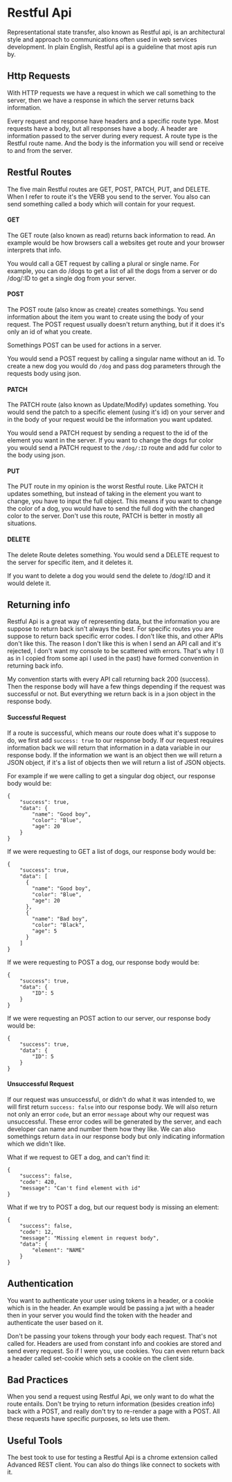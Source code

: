 # Restful Api

Representational state transfer, also known as Restful api, is an
architectural style and approach to communications often used in web
services development. In plain English, Restful api is a guideline that
most apis run by.

## Http Requests

With HTTP requests we have a request in which we call something to the
server, then we have a response in which the server returns back
information.

Every request and response have headers and a specific route type. Most
requests have a body, but all responses have a body. A header are
information passed to the server during every request. A route type is
the Restful route name. And the body is the information you will send or
receive to and from the server.

## Restful Routes

The five main Restful routes are GET, POST, PATCH, PUT, and DELETE. When
I refer to route it's the VERB you send to the server. You also can send
something called a body which will contain for your request.

#### GET
The GET route (also known as read) returns back information
to read. An example would be how browsers call a websites get route
and your browser interprets that info.

You would call a GET request by calling a plural or single name. For
example, you can do /dogs to get a list of all the dogs from a server or
do /dog/:ID to get a single dog from your server.

#### POST
The POST route (also know as create) creates somethings. You send
information about the item you want to create using the body of your
request. The POST request usually doesn't return anything, but if it
does it's only an id of what you create.

Somethings POST can be used for actions in a server.

You would send a POST request by calling a singular name without an id.
To create a new dog you would do `/dog` and pass dog parameters through
the requests body using json.

#### PATCH
The PATCH route (also known as Update/Modify) updates something. You
would send the patch to a specific element (using it's id) on your
server and in the body of your request would be the information you want
updated.

You would send a PATCH request by sending a request to the id of the
element you want in the server. If you want to change the dogs fur color
you would send a PATCH request to the `/dog/:ID` route and add fur color
to the body using json.

#### PUT
The PUT route in my opinion is the worst Restful route. Like PATCH it
updates something, but instead of taking in the element you want to
change, you have to input the full object. This means if you want to
change the color of a dog, you would have to send the full dog with the
changed color to the server. Don't use this route, PATCH is better in
mostly all situations.

#### DELETE
The delete Route deletes something. You would send a DELETE request to
the server for specific item, and it deletes it.

If you want to delete a dog you would send the delete to /dog/:ID and
it would delete it.

## Returning info

Restful Api is a great way of representing data, but the information
you are suppose to return back isn't always the best. For specific
routes you are suppose to return back specific error codes. I don't like
this, and other APIs don't like this. The reason I don't like this is
when I send an API call and it's rejected, I don't want my console to
be scattered with errors. That's why I (I as in I copied from some api
I used in the past) have formed convention in returning back info.

My convention starts with every API call returning back 200 (success).
Then the response body will have a few things depending if the request
was successful or not. But everything we return back is in a json object
in the response body.

#### Successful Request
If a route is successful, which means our route does what it's suppose
to do, we first add `success: true` to our response body. If our request
requires information back we will return that information in a data
variable in our response body. If the information we want is an object
then we will return a JSON object, if it's a list of objects then we
will return a list of JSON objects.

For example if we were calling to get a singular dog object, our
response body would be:

    {
        "success": true,
        "data": {
            "name": "Good boy",
            "color": "Blue",
            "age": 20
        }
    }

If we were requesting to GET a list of dogs, our response body would be:

    {
        "success": true,
        "data": [
          {
            "name": "Good boy",
            "color": "Blue",
            "age": 20
          },
          {
            "name": "Bad boy",
            "color": "Black",
            "age": 5
          }
        ]
    }

If we were requesting to POST a dog, our response body would be:

    {
        "success": true,
        "data": {
            "ID": 5
        }
    }

If we were requesting an POST action to our server, our response body
would be:

    {
        "success": true,
        "data": {
            "ID": 5
        }
    }

#### Unsuccessful Request
If our request was unsuccessful, or didn't do what it was intended to,
we will first return `success: false` into our response body. We will
also return not only an error `code`, but an error `message` about why our
request was unsuccessful. These error codes will be generated by the
server, and each developer can name and number them how they like. We
can also somethings return `data` in our response body but only
indicating information which we didn't like.

What if we request to GET a dog, and can't find it:

    {
        "success": false,
        "code": 420,
        "message": "Can't find element with id"
    }

What if we try to POST a dog, but our request body is missing an
element:

    {
        "success": false,
        "code": 12,
        "message": "Missing element in request body",
        "data": {
            "element": "NAME"
        }
    }

## Authentication
You want to authenticate your user using tokens in a header, or a cookie
which is in the header. An example would be passing a jwt with a header
then in your server you would find the token with the header and
authenticate the user based on it.

Don't be passing your tokens through your body each request. That's
not called for. Headers are used from constant info and cookies are
stored and send every request. So if I were you, use cookies. You can
even return back a header called set-cookie which sets a cookie on the
client side.

## Bad Practices
When you send a request using Restful Api, we only want to do what the
route entails. Don't be trying to return information (besides creation
info) back with a POST, and really don't try to re-render a page with
a POST. All these requests have specific purposes, so lets use them.

## Useful Tools
The best took to use for testing a Restful Api is a chrome extension
called Advanced REST client. You can also do things like connect to
sockets with it.